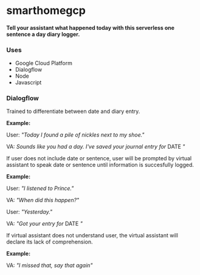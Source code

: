# smarthomegcp

#### Tell your assistant what happened today with this serverless one sentence a day diary logger.


### Uses

*  Google Cloud Platform
*  Dialogflow
*  Node
*  Javascript

### Dialogflow

Trained to differentiate between date and diary entry. 

**Example:**

User: *"Today I found a pile of nickles next to my shoe."*

VA: *Sounds like you had a day. I've saved your journal entry for* DATE *"*

If user does not include date or sentence, user will be prompted by virtual assistant to speak date or sentence until information is succesfully logged.

**Example:**

User: *"I listened to Prince."*

VA: *"When did this happen?"*

User: *"Yesterday."*

VA: *"Got your entry for* DATE *"*


If virtual assistant does not understand user, the virtual assistant will declare its lack of comprehension.

**Example:**

VA: *"I missed that, say that again"*

